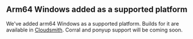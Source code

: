 ## Arm64 Windows added as a supported platform

We've added arm64 Windows as a supported platform. Builds for it are available in [Cloudsmith](https://cloudsmith.io/~ponylang/repos/). Corral and ponyup support will be coming soon.
